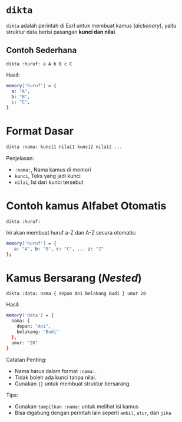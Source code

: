 # `dikta`
`dikta` adalah perintah di Earl untuk membuat kamus (_dictionary_), yaitu struktur data berisi pasangan **kunci dan nilai**.

## Contoh Sederhana
```earl
dikta :huruf: a A b B c C
```
Hasil:
```bash
memory['huruf'] = {
  a: "A",
  b: "B",
  c: "C",
}
```

# Format Dasar
```txt
dikta :nama: kunci1 nilai1 kunci2 nilai2 ...
```
Penjelasan:
- `:nama:`, Nama kamus di memori
- `kunci`, Teks yang jadi kunci
- `nilai`, Isi dari kunci tersebut

# Contoh kamus Alfabet Otomatis
```earl
dikta :huruf:
```
Ini akan membuat huruf a-Z dan A-Z secara otomatis:
```bash
memory['huruf'] = {
   a: "A", b: "B", c: "C", ... z: "Z"
};
```

 # Kamus Bersarang (_Nested_)
```earl
dikta :data: nama { depan Ani belakang Budi } umur 20
```

Hasil:
```bash
memory['data'] = {
  nama: {
    depan: "Ani",
    belakang: "Budi"
  },
  umur: "20"
}
```

Catatan Penting:
- Nama harus dalam format `:nama:`.
- Tidak boleh ada kunci tanpa nilai.
- Gunakan `{}` untuk membuat struktur bersarang.

Tips:
- Gunakan `tampilkan :nama:` untuk melihat isi kamus
- Bisa digabung dengan perintah lain seperti `ambil`, `atur`, dan `jika`
